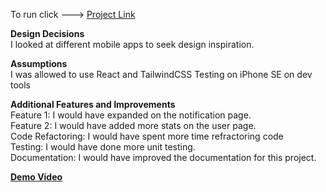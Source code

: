 To run click ---> [Project Link]() 

**Design Decisions**
<br>
I looked at different mobile apps to seek design inspiration.

**Assumptions**
<br>
I was allowed to use React and TailwindCSS
Testing on iPhone SE on dev tools

**Additional Features and Improvements**
<br>
Feature 1: I would have expanded on the notification page.<br>
Feature 2: I would have added more stats on the user page.<br>
Code Refactoring: I would have spent more time refractoring code<br>
Testing: I would have done more unit testing.<br>
Documentation: I would have improved the documentation for this project.<br>

**[Demo Video](https://youtu.be/XPjQszYvQJQ)**